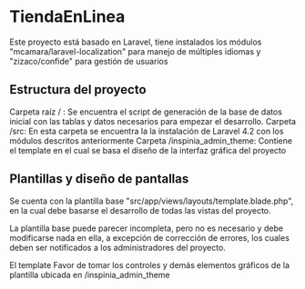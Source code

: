 TiendaEnLinea
=============

Este proyecto está basado en Laravel, tiene instalados los módulos "mcamara/laravel-localization" para manejo de múltiples idiomas y "zizaco/confide" para gestión de usuarios

Estructura del proyecto
-----------------------
Carpeta raíz / : Se encuentra el script de generación de la base de datos inicial con las tablas y datos necesarios para empezar el desarrollo.
Carpeta /src: En esta carpeta se encuentra la la instalación de Laravel 4.2 con los módulos descritos anteriormente
Carpeta /inspinia_admin_theme: Contiene el template en el cual se basa el diseño de la interfaz gráfica del proyecto

Plantillas y diseño de pantallas
---------------------------------
Se cuenta con la plantilla base "src/app/views/layouts/template.blade.php", en la cual debe basarse el desarrollo de todas las vistas del proyecto.

La plantilla base puede parecer incompleta, pero no es necesario y debe modificarse nada en ella, a excepción de corrección de errores, los cuales deben ser notificados a los administradores del proyecto.

El template 
Favor de tomar los controles y demás elementos gráficos de la plantilla ubicada en /inspinia_admin_theme
